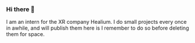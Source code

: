 ### Hi there 👋
I am an intern for the XR company Healium.
I do small projects every once in awhile, and will publish them here is I remember to do so before deleting them for space.
<!--
**HappyGamer500/happygamer500** is a ✨ _special_ ✨ repository because its `README.md` (this file) appears on your GitHub profile.

Here are some ideas to get you started:

- 🔭 I’m currently working on ...
- 🌱 I’m currently learning ...
- 👯 I’m looking to collaborate on ...
- 🤔 I’m looking for help with ...
- 💬 Ask me about ...
- 📫 How to reach me: ...
- 😄 Pronouns: ...
- ⚡ Fun fact: ...
-->
